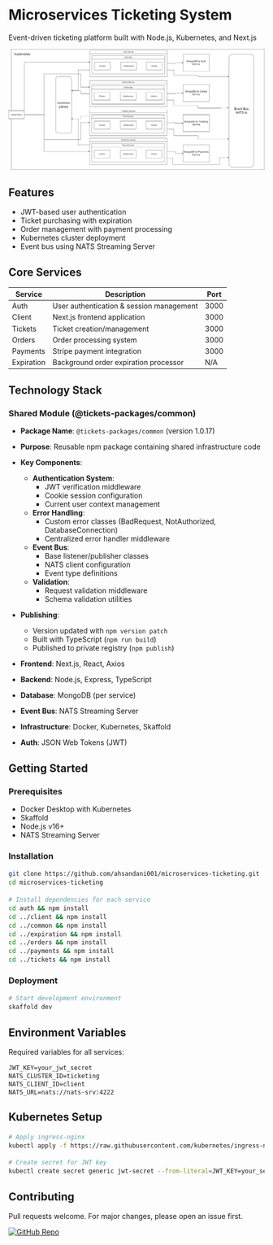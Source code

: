 # Microservices Ticketing System

Event-driven ticketing platform built with Node.js, Kubernetes, and Next.js

![Architecture Diagram](./project-diagram.jpg)

## Features

- JWT-based user authentication
- Ticket purchasing with expiration
- Order management with payment processing
- Kubernetes cluster deployment
- Event bus using NATS Streaming Server

## Core Services

| Service    | Description                              | Port |
| ---------- | ---------------------------------------- | ---- |
| Auth       | User authentication & session management | 3000 |
| Client     | Next.js frontend application             | 3000 |
| Tickets    | Ticket creation/management               | 3000 |
| Orders     | Order processing system                  | 3000 |
| Payments   | Stripe payment integration               | 3000 |
| Expiration | Background order expiration processor    | N/A  |

## Technology Stack

### Shared Module (@tickets-packages/common)

- **Package Name**: `@tickets-packages/common` (version 1.0.17)
- **Purpose**: Reusable npm package containing shared infrastructure code
- **Key Components**:
  - **Authentication System**:
    - JWT verification middleware
    - Cookie session configuration
    - Current user context management
  - **Error Handling**:
    - Custom error classes (BadRequest, NotAuthorized, DatabaseConnection)
    - Centralized error handler middleware
  - **Event Bus**:
    - Base listener/publisher classes
    - NATS client configuration
    - Event type definitions
  - **Validation**:
    - Request validation middleware
    - Schema validation utilities
- **Publishing**:

  - Version updated with `npm version patch`
  - Built with TypeScript (`npm run build`)
  - Published to private registry (`npm publish`)

- **Frontend**: Next.js, React, Axios
- **Backend**: Node.js, Express, TypeScript
- **Database**: MongoDB (per service)
- **Event Bus**: NATS Streaming Server
- **Infrastructure**: Docker, Kubernetes, Skaffold
- **Auth**: JSON Web Tokens (JWT)

## Getting Started

### Prerequisites

- Docker Desktop with Kubernetes
- Skaffold
- Node.js v16+
- NATS Streaming Server

### Installation

```bash
git clone https://github.com/ahsandani001/microservices-ticketing.git
cd microservices-ticketing

# Install dependencies for each service
cd auth && npm install
cd ../client && npm install
cd ../common && npm install
cd ../expiration && npm install
cd ../orders && npm install
cd ../payments && npm install
cd ../tickets && npm install

```

### Deployment

```bash
# Start development environment
skaffold dev
```

## Environment Variables

Required variables for all services:

```env
JWT_KEY=your_jwt_secret
NATS_CLUSTER_ID=ticketing
NATS_CLIENT_ID=client
NATS_URL=nats://nats-srv:4222
```

## Kubernetes Setup

```bash
# Apply ingress-nginx
kubectl apply -f https://raw.githubusercontent.com/kubernetes/ingress-nginx/controller-v1.0.4/deploy/static/provider/cloud/deploy.yaml

# Create secret for JWT key
kubectl create secret generic jwt-secret --from-literal=JWT_KEY=your_secret
```

## Contributing

Pull requests welcome. For major changes, please open an issue first.

[![GitHub Repo](https://img.shields.io/badge/View%20on-GitHub-brightgreen)](https://github.com/ahsandani001/microservices-ticketing)
